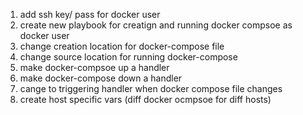 1. add ssh key/ pass for docker user
2. create new playbook for creatign and running docker compsoe as docker user
3. change creation location for docker-compose file
4. change source location for running docker-compose
5. make docker-compsoe up a handler
6. make docker-compose down a handler
7. cange to triggering handler when docker compose file changes
8. create host specific vars (diff docker ocmpsoe for diff hosts)
